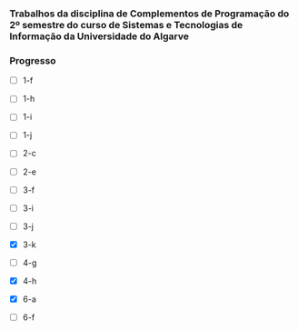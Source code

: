 ### Trabalhos da disciplina de Complementos de Programação do 2º semestre do curso de Sistemas e Tecnologias de Informação da Universidade do Algarve

### Progresso

- [ ] 1-f
- [ ] 1-h
- [ ] 1-i
- [ ] 1-j
- [ ] 2-c
- [ ] 2-e
- [ ] 3-f
- [ ] 3-i
- [ ] 3-j
- [x] 3-k
- [ ] 4-g
- [x] 4-h
- [x] 6-a
- [ ] 6-f 



